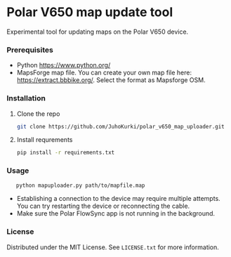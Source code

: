 # Polar V650 map update tool
Experimental tool for updating maps on the Polar V650 device.

### Prerequisites

* Python https://www.python.org/
* MapsForge map file. You can create your own map file here: https://extract.bbbike.org/. Select the format as Mapsforge OSM.

### Installation

1. Clone the repo
   ```sh
   git clone https://github.com/JuhoKurki/polar_v650_map_uploader.git
   ```
2. Install requrements
   ```sh
   pip install -r requirements.txt
   ```

### Usage

```sh
   python mapuploader.py path/to/mapfile.map
   ```
* Establishing a connection to the device may require multiple attempts. You can try restarting the device or reconnecting the cable.
* Make sure the Polar FlowSync app is not running in the background.

### License
Distributed under the MIT License. See `LICENSE.txt` for more information.